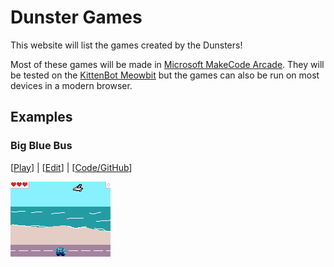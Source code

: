 # Dunster Games
This website will list the games created by the Dunsters!

Most of these games will be made in [Microsoft MakeCode Arcade](https://arcade.makecode.com).
They will be tested on the [KittenBot Meowbit](https://www.kittenbot.cc/products/meowbit-codable-console-for-microsoft-makecode-arcade) but the games can also be run on most devices in a modern browser.

## Examples

### Big Blue Bus
[[Play](https://dunstergames.github.io/big-blue-bus-makecode)] | [[Edit](https://arcade.makecode.com/#pub:github:dunstergames/big-blue-bus-makecode)] | [[Code/GitHub](https://github.com/dunstergames/big-blue-bus-makecode)]

![Gameplay Gif](assets/big-blue-bus.gif)
